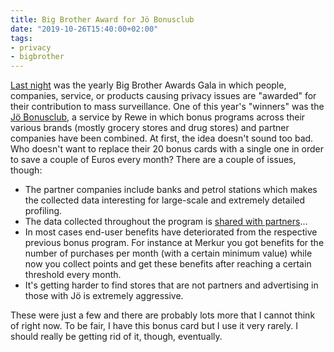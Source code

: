 ```yaml
---
title: Big Brother Award for Jö Bonusclub
date: "2019-10-26T15:40:00+02:00"
tags:
- privacy
- bigbrother
---
```


[Last night][s] was the yearly Big Brother Awards Gala in which people, companies, service, or products causing privacy issues are "awarded" for their contribution to mass surveillance. One of this year's "winners" was the [Jö Bonusclub][j], a service by Rewe in which bonus programs across their various brands (mostly grocery stores and drug stores) and partner companies have been combined. At first, the idea doesn't sound too bad. Who doesn't want to replace their 20 bonus cards with a single one in order to save a couple of Euros every month? There are a couple of issues, though:

* The partner companies include banks and petrol stations which makes the collected data interesting for large-scale and extremely detailed profiling.
* The data collected throughout the program is [shared with partners][swp]...
* In most cases end-user benefits have deteriorated from the respective previous bonus program. For instance at Merkur you got benefits for the number of purchases per month (with a certain minimum value) while now you collect points and get these benefits after reaching a certain threshold every month.
* It's getting harder to find stores that are not partners and advertising in those with Jö is extremely aggressive.

These were just a few and there are probably lots more that I cannot think of right now. To be fair, I have this bonus card but I use it very rarely. I should really be getting rid of it, though, eventually.

[swp]: https://www.diepresse.com/5666965/jetzt-emporen-sich-auch-lieferanten-uber-die-jo-card
[j]: http://www.bigbrotherawards.at/2019/
[s]: https://www.derstandard.at/story/2000110318769/datensammelwahn-joe-bonusclub-erhaelt-negativpreis-big-brother-award
